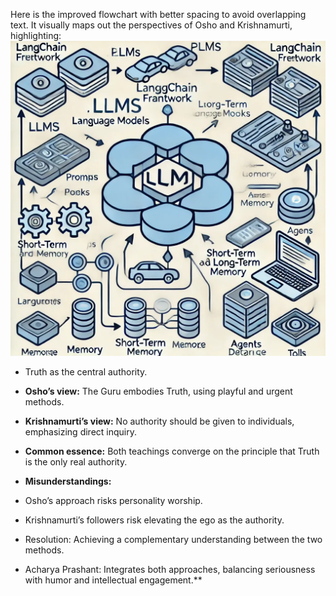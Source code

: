 Here is the improved flowchart with better spacing to avoid overlapping text. It visually maps out the perspectives of Osho and Krishnamurti, highlighting:
![png](../images/langchain_llm/llm.png)
- Truth as the central authority.
- **Osho’s view:** The Guru embodies Truth, using playful and urgent methods.      
- **Krishnamurti’s view:** No authority should be given to individuals, emphasizing direct inquiry.        
- **Common essence:** Both teachings converge on the principle that Truth is the only real authority.

- **Misunderstandings:**       
-   Osho’s approach risks personality worship.     
-   Krishnamurti’s followers risk elevating the ego as the authority.     
- Resolution: Achieving a complementary understanding between the two methods.     
- Acharya Prashant: Integrates both approaches, balancing seriousness with humor and intellectual engagement.**      
